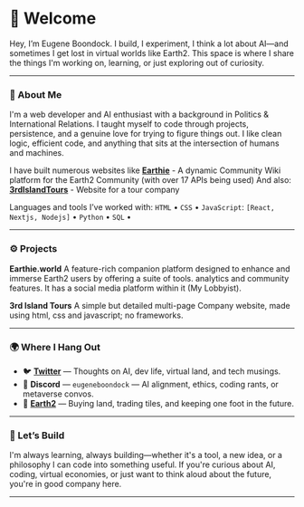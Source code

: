 # 👋 Welcome

Hey, I’m Eugene Boondock.
I build, I experiment, I think a lot about AI—and sometimes I get lost in virtual worlds like Earth2. This space is where I share the things I'm working on, learning, or just exploring out of curiosity.

---

### 🧠 About Me

I'm a web developer and AI enthusiast with a background in Politics & International Relations. I taught myself to code through projects, persistence, and a genuine love for trying to figure things out. I like clean logic, efficient code, and anything that sits at the intersection of humans and machines. 

I have built numerous websites like [**Earthie**](https://earthie.world) - A dynamic Community Wiki platform for the Earth2 Community (with over 17 APIs being used)
And also: [**3rdIslandTours**](https://3rdislandtours.com/) - Website for a tour company

Languages and tools I’ve worked with:
`HTML` • `CSS` • `JavaScript`: `[React, Nextjs, Nodejs]` • `Python` • `SQL` •

---

### ⚙️ Projects

**Earthie.world**
A feature-rich companion platform designed to enhance and immerse Earth2 users by offering a suite of tools. analytics and community features.
It has a social media platform within it (My Lobbyist).

**3rd Island Tours**
A simple but detailed multi-page Company website, made using html, css and javascript; no frameworks.

---

### 🌍 Where I Hang Out

* 🐦 [**Twitter**](https://twitter.com/eugeneboondock) — Thoughts on AI, dev life, virtual land, and tech musings.
* 💬 **Discord** — `eugeneboondock` — AI alignment, ethics, coding rants, or metaverse convos.
* 🧱 [**Earth2**](https://app.earth2.io/#profile/8d887d79-5fd5-49ed-a14d-32f09d32d180/properties) — Buying land, trading tiles, and keeping one foot in the future.

---

### 🚀 Let’s Build

I'm always learning, always building—whether it's a tool, a new idea, or a philosophy I can code into something useful. If you're curious about AI, coding, virtual economies, or just want to think aloud about the future, you're in good company here.


---

